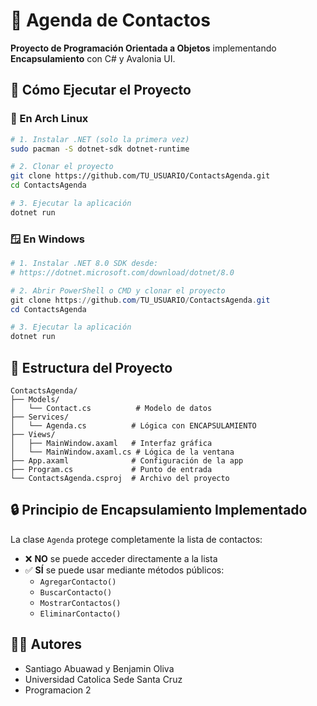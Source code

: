 # 📒 Agenda de Contactos

**Proyecto de Programación Orientada a Objetos** implementando **Encapsulamiento** con C# y Avalonia UI.

## 🚀 Cómo Ejecutar el Proyecto

### 🐧 En Arch Linux

```bash
# 1. Instalar .NET (solo la primera vez)
sudo pacman -S dotnet-sdk dotnet-runtime

# 2. Clonar el proyecto
git clone https://github.com/TU_USUARIO/ContactsAgenda.git
cd ContactsAgenda

# 3. Ejecutar la aplicación
dotnet run
```

### 🪟 En Windows

```powershell
# 1. Instalar .NET 8.0 SDK desde:
# https://dotnet.microsoft.com/download/dotnet/8.0

# 2. Abrir PowerShell o CMD y clonar el proyecto
git clone https://github.com/TU_USUARIO/ContactsAgenda.git
cd ContactsAgenda

# 3. Ejecutar la aplicación
dotnet run
```

## 📁 Estructura del Proyecto

```
ContactsAgenda/
├── Models/
│   └── Contact.cs          # Modelo de datos
├── Services/
│   └── Agenda.cs          # Lógica con ENCAPSULAMIENTO
├── Views/
│   ├── MainWindow.axaml   # Interfaz gráfica
│   └── MainWindow.axaml.cs # Lógica de la ventana
├── App.axaml              # Configuración de la app
├── Program.cs             # Punto de entrada
└── ContactsAgenda.csproj  # Archivo del proyecto
```

## 🔒 Principio de Encapsulamiento Implementado

La clase `Agenda` protege completamente la lista de contactos:

- ❌ **NO** se puede acceder directamente a la lista
- ✅ **SÍ** se puede usar mediante métodos públicos:
  - `AgregarContacto()`
  - `BuscarContacto()`
  - `MostrarContactos()`
  - `EliminarContacto()`

## 👨‍💻 Autores

- Santiago Abuawad y Benjamin Oliva
- Universidad Catolica Sede Santa Cruz
- Programacion 2